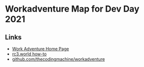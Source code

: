 # Workadventure Map for Dev Day 2021

## Links

* [Work Adventure Home Page](https://workadventu.re)
* [rc3.world how-to](https://howto.rc3.world/maps.html)
* [github.com/thecodingmachine/workadventure](https://github.com/thecodingmachine/workadventure)

